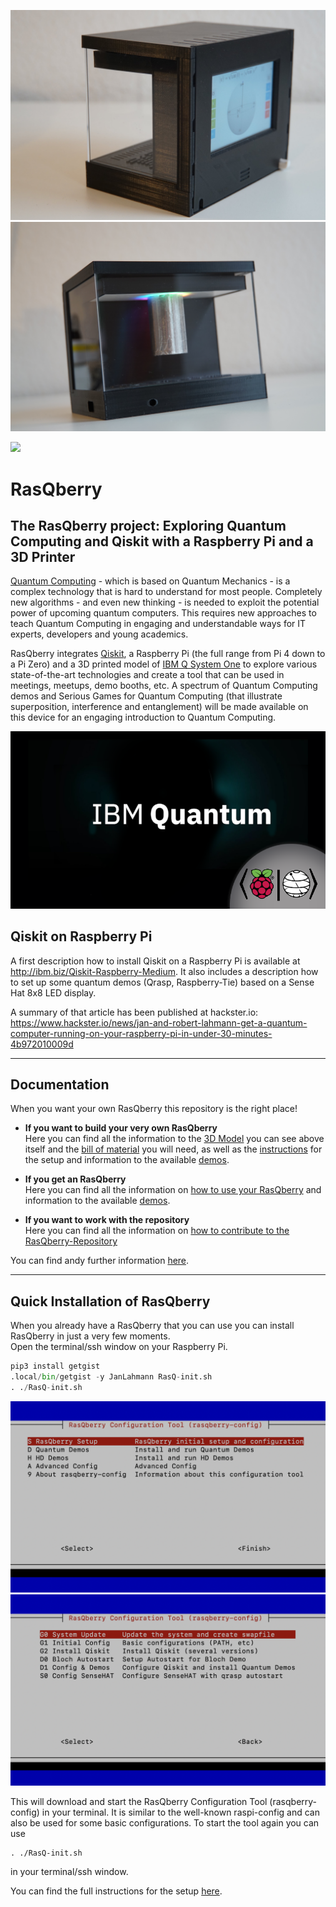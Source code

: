 ![](Artwork/RasQberry_back_Bloch__DSC07046s.jpg) ![](Artwork/RasQberry_front.jpg) 

![](https://github.com/JanLahmann/RasQberry/assets/26198628/465e444c-24bb-42f5-a873-73fffa816680)



# RasQberry
## The RasQberry project: Exploring Quantum Computing and Qiskit with a Raspberry Pi and a 3D Printer

[Quantum Computing](https://en.wikipedia.org/wiki/Quantum_computing) - which is based on Quantum Mechanics - is a complex technology that is hard to understand for most people. Completely new algorithms - and even new thinking - is needed to exploit the potential power of upcoming quantum computers. This requires new approaches to teach Quantum Computing in engaging and understandable ways for IT experts, developers and young academics.

RasQberry integrates [Qiskit](https://qiskit.org/), a Raspberry Pi (the full range from Pi 4 down to a Pi Zero) and a 3D printed model of [IBM Q System One](https://www.research.ibm.com/quantum-computing/system-one/) to explore various state-of-the-art technologies and create a tool that can be used in meetings, meetups, demo booths, etc. A spectrum of Quantum Computing demos and Serious Games for Quantum Computing (that illustrate superposition, interference and entanglement) will be made available on this device for an engaging introduction to Quantum Computing. 

<img src="./wallpapers/ibmqantumTwoGlowScaled.png" alt="drawing" /> <br/>

## Qiskit on Raspberry Pi
A first description how to install Qiskit on a Raspberry Pi is available at http://ibm.biz/Qiskit-Raspberry-Medium. It also includes a description how to set up some quantum demos (Qrasp, Raspberry-Tie) based on a Sense Hat 8x8 LED display.

A summary of that article has been published at hackster.io: https://www.hackster.io/news/jan-and-robert-lahmann-get-a-quantum-computer-running-on-your-raspberry-pi-in-under-30-minutes-4b972010009d

***

## Documentation

When you want your own RasQberry this repository is the right place!

* **If you want to build your very own RasQberry**<br/> 
Here you can find all the information to the [3D Model](https://janlahmann.github.io/RasQberry/documentation/3DModel.html) you can see above itself and the [bill of material](https://janlahmann.github.io/RasQberry/documentation/3DModel_BillOfMaterial.html) you will need, as well as the [instructions](https://janlahmann.github.io/RasQberry/documentation/RasQberry_Setup.html) for the setup and information to the available [demos](https://janlahmann.github.io/RasQberry/documentation/RasQberry_Demos.html).

* **If you get an RasQberry**<br/>
Here you can find all the information on [how to use your RasQberry](https://janlahmann.github.io/RasQberry/documentation/HowToUse.html) and information to the available [demos](https://janlahmann.github.io/RasQberry/documentation/RasQberry_Demos.html).

* **If you want to work with the repository**<br/>
Here you can find all the information on [how to contribute to the RasQberry-Repository](https://janlahmann.github.io/RasQberry/documentation/HowToContribute.html)

You can find andy further information [here](https://janlahmann.github.io/RasQberry/).

***

## Quick Installation of RasQberry
When you already have a RasQberry that you can use you can install RasQberry in just a very few moments.<br/>
Open the terminal/ssh window on your Raspberry Pi.
```python
pip3 install getgist
.local/bin/getgist -y JanLahmann RasQ-init.sh
. ./RasQ-init.sh
```
<p align="center"> 
    <img src="./Artwork/rasqberry_config-1.png" alt="drawing"/> <img src="./Artwork/rasqberry_config-2.png" alt="drawing"/> 
</p>

This will download and start the RasQberry Configuration Tool (rasqberry-config) in your terminal. It is similar to the well-known raspi-config and can also be used for some basic configurations. 
To start the tool again you can use 

```pyhton 
. ./RasQ-init.sh 
````

in your terminal/ssh window.

You can find the full instructions for the setup [here](https://janlahmann.github.io/RasQberry/documentation/RasQberry_Setup.html).
